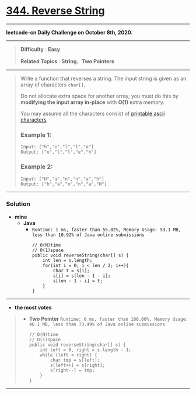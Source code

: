 # [344. Reverse String](https://leetcode.com/problems/reverse-string/description/)

---

**leetcode-cn Daily Challenge on October 8th, 2020.**

---

> **Difficulty** : **Easy**
> 
> **Related Topics** : **String**、**Two Pointers**


---


> Write a function that reverses a string. The input string is given as an array of characters `char[]`.
> 
> Do not allocate extra space for another array, you must do this by **modifying the input array in-place** with **O(1)** extra memory.
> 
> You may assume all the characters consist of [printable ascii characters](https://en.wikipedia.org/wiki/ASCII#Printable_characters).
> 
>  
> 
> ### Example 1:
> ```
> Input: ["h","e","l","l","o"]
> Output: ["o","l","l","e","h"]
> ```
> 
> ### Example 2:
> ```
> Input: ["H","a","n","n","a","h"]
> Output: ["h","a","n","n","a","H"]
> ```

---

### Solution
* **mine**
  * **Java**
    * `Runtime: 1 ms, faster than 55.02%, Memory Usage: 53.1 MB, less than 10.92% of Java online submissions`
      ```
      // O(N)time 
      // O(1)space
      public void reverseString(char[] s) {
          int len = s.length;
          for(int i = 0; i < len / 2; i++){
              char t = s[i];
              s[i] = s[len - 1 - i];
              s[len - 1 - i] = t;
          }
      }
      ```

---

* **the most votes**
>  * **Two Pointer** `Runtime: 0 ms, faster than 100.00%, Memory Usage: 46.1 MB, less than 73.49% of Java online submissions`
>    ```
>    // O(N)time 
>    // O(1)space
>    public void reverseString(char[] s) {
>        int left = 0, right = s.length - 1;
>        while (left < right) {
>            char tmp = s[left];
>            s[left++] = s[right];
>            s[right--] = tmp;
>        }
>    }
>    ```

---
